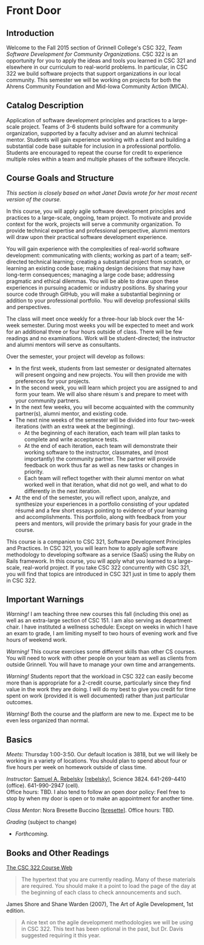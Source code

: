 Front Door
==========

Introduction
------------

Welcome to the Fall 2015 section of Grinnell College's CSC 322, *Team Software
Development for Community Organizations*.  CSC 322 is an opportunity for
you to apply the ideas and tools you learned in CSC 321 and elsewhere in
our curriculum to real-world problems.  In particular, in CSC 322 we build
software projects that support organizations in our local community.  This
semester we will be working on projects for both the Ahrens Community
Foundation and Mid-Iowa Community Action (MICA).

Catalog Description
-------------------

Application of software development principles and practices to
a large-scale project. Teams of 3-6 students build software for a
community organization, supported by a faculty adviser and an alumni
technical mentor. Students will gain experience working with a client and
building a substantial code base suitable for inclusion in a professional
portfolio. Students are encouraged to repeat the course for credit
to experience multiple roles within a team and multiple phases of the
software lifecycle.

Course Goals and Structure
--------------------------

*This section is closely based on what Janet Davis wrote for her 
most recent version of the course.*

In this course, you will apply agile software development principles and
practices to a large-scale, ongoing, team project. To motivate and provide
context for the work, projects will serve a community organization. To
provide technical expertise and professional perspective, alumni mentors
will draw upon their practical software development experience.

You will gain experience with the complexities of real-world software
development: communicating with clients; working as part of a team;
self-directed technical learning; creating a substantial project from
scratch, or learning an existing code base; making design decisions
that may have long-term consequences; managing a large code base;
addressing pragmatic and ethical dilemmas. You will be able to draw
upon these experiences in pursuing academic or industry positions. By
sharing your source code through GitHub, you will make a substantial
beginning or addition to your professional portfolio. You will develop
professional skills and perspectives.

The class will meet once weekly for a three-hour lab block over the
14-week semester. During most weeks you will be expected to meet and
work for an additional three or four hours outside of class. There will
be few readings and no examinations. Work will be student-directed;
the instructor and alumni mentors will serve as consultants.

Over the semester, your project will develop as follows:

* In the first week, students from last semester or designated alternates
  will present ongoing and new projects.  You will then provide me with
  preferences for your projects. 
* In the second week, you will learn which project you are assigned to and
  form your team.  We will also share r&eacute;sum&acute;s and prepare to 
  meet with your community partners.
* In the next few weeks, you will become acquainted with the community
  partner(s), alumni mentor, and existing code.
* The next nine weeks of the semester will be divided into four two-week 
  iterations (with an extra week at the beginning). 
    * At the beginning of each iteration, each team will plan tasks to complete 
      and write acceptance tests. 
    * At the end of each iteration, each team will demonstrate their working 
      software to the instructor, classmates, and (most importantly) the 
      community partner. The partner will provide feedback on work thus far 
      as well as new tasks or changes in priority. 
    * Each team will reflect together with their alumni mentor on what 
      worked well in that iteration, what did not go well, and what to do 
      differently in the next iteration.
* At the end of the semester, you will reflect upon, analyze, and
  synthesize your experiences in a portfolio consisting of your updated
  r&eacute;sum&eacute; and a few short essays pointing to evidence of
  your learning and accomplishments.  This portfolio, along with feedback
  from your peers and mentors, will provide the primary basis for your
  grade in the course.

This course is a companion to CSC 321, Software Development Principles
and Practices. In CSC 321, you will learn how to apply agile software
methodology to developing software as a service (SaaS) using the Ruby on
Rails framework. In this course, you will apply what you learned to a
large-scale, real-world project. If you take CSC 322 concurrently with
CSC 321, you will find that topics are introduced in CSC 321 just in
time to apply them in CSC 322.

Important Warnings
------------------

*Warning!*  I am teaching three new courses this fall (including this
one) as well as an extra-large section of CSC 151.  I am also serving
as department chair.  I have instituted a wellness schedule: Except
on weeks in which I have an exam to grade, I am limiting myself to two
hours of evening work and five hours of weekend work.

*Warning!*  This course exercises some different skills than other
CS courses.  You will need to work with other people on your team
as well as clients from outside Grinnell.  You will have to manage
your own time and arrangements.  

*Warning!*  Students report that the workload in CSC 322 can easily 
become more than is appropriate for a 2-credit course, particularly
since they find value in the work they are doing.  I will do my best
to give you credit for time spent on work (provided it is well documented)
rather than just particular outcomes.

*Warning!* Both the course and the platform are new to me.  Expect me
to be even less organized than normal.

Basics
------

*Meets*: Thursday 1:00-3:50.  Our default location is 3818, but we will likely
be working in a variety of locations.  You should plan to spend about
four or five hours per week on homework outside of class time.
  
*Instructor*: 
[Samuel A. Rebelsky](http://www.cs.grinnell.edu/~rebelsky/)
[[rebelsky](mailto:rebelsky@grinnell.edu)],
Science 3824.  641-269-4410 (office).  641-990-2947 (cell).  
Office hours: TBD.
I also tend to follow an open door policy: Feel free to stop by when my
door is open or to make an appointment for another time.

*Class Mentor*:
Nora Bresette Buccino
[[bresette](mailto:bresette@grinnell.edu)].
Office hours: TBD.

*Grading* (subject to change)

* *Forthcoming.*

Books and Other Readings
------------------------

[The CSC 322 Course Web](index.html)

> The hypertext that you are currently reading.  Many of these materials
are required.  You should make it a point to load the page of the day
at the beginning of each class to check announcements and such.

James Shore and Shane Warden (2007), The Art of Agile Development, 1st edition. 

> A nice text on the agile development methodologies we will be using
  in CSC 322.  This text has been optional in the past, but Dr. Davis
  suggested requiring it this year.

